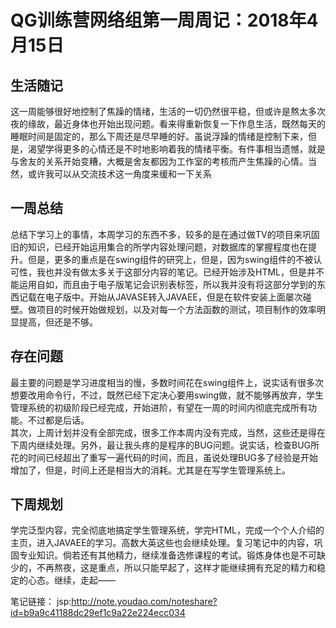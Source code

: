 # QG训练营网络组第一周周记：2018年4月15日

## 生活随记

这一周能够很好地控制了焦躁的情绪，生活的一切仍然很平稳，但或许是熬太多次夜的缘故，最近身体也开始出现问题。看来得重新恢复一下作息生活，既然每天的睡眠时间是固定的，那么下周还是尽早睡的好。虽说浮躁的情绪是控制下来，但是，渴望学得更多的心情还是不时地影响着我的情绪平衡。有件事相当遗憾，就是与舍友的关系开始变糟，大概是舍友都因为工作室的考核而产生焦躁的心情。当然，或许我可以从交流技术这一角度来缓和一下关系

## 一周总结

总结下学习上的事情，本周学习的东西不多，较多的是在通过做TV的项目来巩固旧的知识，已经开始运用集合的所学内容处理问题，对数据库的掌握程度也在提升。但是，更多的重点是在swing组件的研究上，但是，因为swing组件的不被认可性，我也并没有做太多关于这部分内容的笔记。已经开始涉及HTML，但是并不能运用自如，而且由于电子版笔记会识别表标签，所以我并没有将这部分学到的东西记载在电子版中。开始从JAVASE转入JAVAEE，但是在软件安装上面屡次碰壁。做项目的时候开始做规划，以及对每一个方法函数的测试，项目制作的效率明显提高，但还是不够。

## 存在问题

最主要的问题是学习进度相当的慢，多数时间花在swing组件上，说实话有很多次想要改用命令行，不过，既然已经下定决心要用swing做，就不能够再放弃，学生管理系统的初级阶段已经完成，开始进阶，有望在一周的时间内彻底完成所有功能。不过都是后话。<br>其次，上周计划并没有全部完成，很多工作本周内没有完成，当然，这些还是得在下周内继续处理。另外，最让我头疼的是程序的BUG问题。说实话，检查BUG所花的时间已经超出了重写一遍代码的时间，而且，虽说处理BUG多了经验是开始增加了，但是，时间上还是相当大的消耗。尤其是在写学生管理系统上。

## 下周规划
学完泛型内容，完全彻底地搞定学生管理系统，学完HTML，完成一个个人介绍的主页，进入JAVAEE的学习。高数大英这些也会继续处理。复习笔记中的内容，巩固专业知识。倘若还有其他精力，继续准备选修课程的考试。锻炼身体也是不可缺少的，不再熬夜，这是重点，所以只能早起了，这样才能继续拥有充足的精力和稳定的心态。继续，走起——

笔记链接：
jsp:http://note.youdao.com/noteshare?id=b9a9c41188dc29ef1c9a22e224ecc034